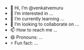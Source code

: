 - 👋 Hi, I’m @venkatvemuru
- 👀 I’m interested in ...
- 🌱 I’m currently learning ...
- 💞️ I’m looking to collaborate on ...
- 📫 How to reach me ...
- 😄 Pronouns: ...
- ⚡ Fun fact: ...

<!---
venkatvemuru/venkatvemuru is a ✨ special ✨ repository because its `README.md` (this file) appears on your GitHub profile.
You can click the Preview link to take a look at your changes.
--->
